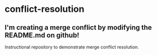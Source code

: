 # conflict-resolution

## I'm creating a merge conflict by modifying the README.md on github!

Instructional repository to demonstrate merge conflict resolution.
